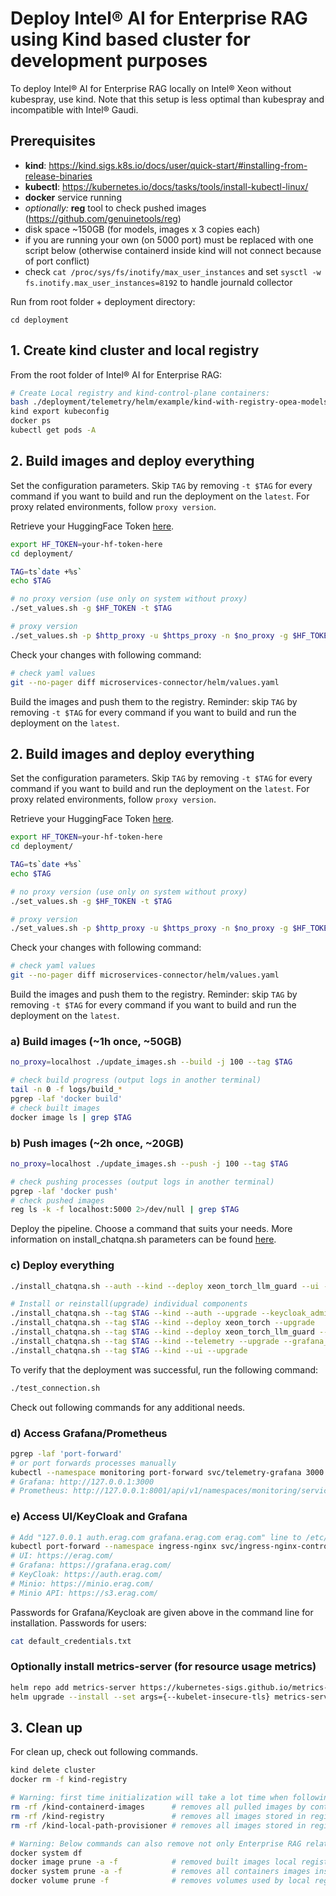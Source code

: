# Deploy Intel&reg; AI for Enterprise RAG using Kind based cluster for development purposes
To deploy Intel&reg; AI for Enterprise RAG locally on Intel&reg; Xeon without kubespray, use kind. Note that this setup is less optimal than kubespray and incompatible with Intel&reg; Gaudi.

## Prerequisites

- **kind**: https://kind.sigs.k8s.io/docs/user/quick-start/#installing-from-release-binaries
- **kubectl**: https://kubernetes.io/docs/tasks/tools/install-kubectl-linux/
- **docker** service running
- *optionally:* **reg** tool to check pushed images (https://github.com/genuinetools/reg)
- disk space ~150GB (for models, images x 3 copies each)
- if you are running your own (on 5000 port) must be replaced with one script below (otherwise containerd inside kind will not connect because of port conflict)
- check `cat /proc/sys/fs/inotify/max_user_instances` and set `sysctl -w fs.inotify.max_user_instances=8192` to handle journald collector

Run from root folder + deployment directory:
```
cd deployment
```

## 1. Create kind cluster and local registry

From the root folder of Intel&reg; AI for Enterprise RAG:

```bash
# Create Local registry and kind-control-plane containers:
bash ./deployment/telemetry/helm/example/kind-with-registry-opea-models-mount.sh
kind export kubeconfig
docker ps
kubectl get pods -A
```

## 2. Build images and deploy everything

Set the configuration parameters. Skip `TAG` by removing `-t $TAG` for every command if you want to build and run the deployment on the `latest`. For proxy related environments, follow `proxy version`.

Retrieve your HuggingFace Token [here](https://huggingface.co/settings/tokens).

```bash
export HF_TOKEN=your-hf-token-here
cd deployment/

TAG=ts`date +%s`
echo $TAG

# no proxy version (use only on system without proxy)
./set_values.sh -g $HF_TOKEN -t $TAG

# proxy version
./set_values.sh -p $http_proxy -u $https_proxy -n $no_proxy -g $HF_TOKEN -t $TAG
```

Check your changes with following command:

```bash
# check yaml values
git --no-pager diff microservices-connector/helm/values.yaml
```

Build the images and push them to the registry. Reminder: skip `TAG` by removing `-t $TAG` for every command if you want to build and run the deployment on the `latest`.
## 2. Build images and deploy everything

Set the configuration parameters. Skip `TAG` by removing `-t $TAG` for every command if you want to build and run the deployment on the `latest`. For proxy related environments, follow `proxy version`.

Retrieve your HuggingFace Token [here](https://huggingface.co/settings/tokens).

```bash
export HF_TOKEN=your-hf-token-here
cd deployment/

TAG=ts`date +%s`
echo $TAG

# no proxy version (use only on system without proxy)
./set_values.sh -g $HF_TOKEN -t $TAG

# proxy version
./set_values.sh -p $http_proxy -u $https_proxy -n $no_proxy -g $HF_TOKEN -t $TAG
```

Check your changes with following command:

```bash
# check yaml values
git --no-pager diff microservices-connector/helm/values.yaml
```

Build the images and push them to the registry. Reminder: skip `TAG` by removing `-t $TAG` for every command if you want to build and run the deployment on the `latest`.

### a) Build images (~1h once, ~50GB)
```bash
no_proxy=localhost ./update_images.sh --build -j 100 --tag $TAG

# check build progress (output logs in another terminal)
tail -n 0 -f logs/build_*
pgrep -laf 'docker build'
# check built images
docker image ls | grep $TAG
```

### b) Push images (~2h once, ~20GB)
```bash
no_proxy=localhost ./update_images.sh --push -j 100 --tag $TAG

# check pushing processes (output logs in another terminal)
pgrep -laf 'docker push'
# check pushed images
reg ls -k -f localhost:5000 2>/dev/null | grep $TAG
```

Deploy the pipeline. Choose a command that suits your needs. More information on install_chatqna.sh parameters can be found [here](../deployment/README.md).

### c) Deploy everything
```bash
./install_chatqna.sh --auth --kind --deploy xeon_torch_llm_guard --ui --telemetry --tag $TAG

# Install or reinstall(upgrade) individual components
./install_chatqna.sh --tag $TAG --kind --auth --upgrade --keycloak_admin_password admin     # namespaces: auth, auth-apisix, ingress-nginx namespaces
./install_chatqna.sh --tag $TAG --kind --deploy xeon_torch --upgrade                        # namespaces: system, chatqa, dataprep
./install_chatqna.sh --tag $TAG --kind --deploy xeon_torch_llm_guard --upgrade              # namespaces: system, chatqa, dataprep
./install_chatqna.sh --tag $TAG --kind --telemetry --upgrade --grafana_password devonly     # namespaces: monitoring, monitoring-namespace
./install_chatqna.sh --tag $TAG --kind --ui --upgrade                                       # namespaces: erag-ui
```

To verify that the deployment was successful, run the following command:
```bash
./test_connection.sh
```

Check out following commands for any additional needs.

### d) Access Grafana/Prometheus
```bash
pgrep -laf 'port-forward'
# or port forwards processes manually
kubectl --namespace monitoring port-forward svc/telemetry-grafana 3000:80
# Grafana: http://127.0.0.1:3000
# Prometheus: http://127.0.0.1:8001/api/v1/namespaces/monitoring/services/telemetry-kube-prometheus-prometheus:http-web/proxy/graph
```

### e) Access UI/KeyCloak and Grafana
```bash
# Add "127.0.0.1 auth.erag.com grafana.erag.com erag.com" line to /etc/hosts (Linux) or c:\windows\System32\drivers\etc\hosts (Windows)
kubectl port-forward --namespace ingress-nginx svc/ingress-nginx-controller 443:https
# UI: https://erag.com/
# Grafana: https://grafana.erag.com/
# KeyCloak: https://auth.erag.com/
# Minio: https://minio.erag.com/
# Minio API: https://s3.erag.com/
```

Passwords for Grafana/Keycloak are given above in the command line for installation. Passwords for users:
```bash
cat default_credentials.txt
```

### Optionally install metrics-server (for resource usage metrics)
```bash
helm repo add metrics-server https://kubernetes-sigs.github.io/metrics-server/
helm upgrade --install --set args={--kubelet-insecure-tls} metrics-server metrics-server/metrics-server --namespace monitoring-metrics-server --create-namespace
```

## 3. Clean up
For clean up, check out following commands.

```bash
kind delete cluster
docker rm -f kind-registry

# Warning: first time initialization will take a lot time when following steps are executed:
rm -rf /kind-containerd-images      # removes all pulled images by containerd inside kind
rm -rf /kind-registry               # removes all images stored in registry
rm -rf /kind-local-path-provisioner # removes all images stored in registry

# Warning: Below commands can also remove not only Enterprise RAG related data
docker system df
docker image prune -a -f            # removed built images local registry
docker system prune -a -f           # removes all containers images inside docker cache
docker volume prune -f              # removes volumes used by local registry
```

